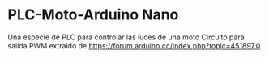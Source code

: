 # PLC-Moto-Arduino Nano
Una especie de PLC para controlar las luces de una moto
Circuito para salida PWM extraido de https://forum.arduino.cc/index.php?topic=451897.0
